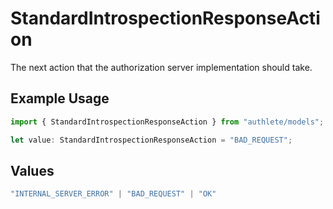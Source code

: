 # StandardIntrospectionResponseAction

The next action that the authorization server implementation should take.

## Example Usage

```typescript
import { StandardIntrospectionResponseAction } from "authlete/models";

let value: StandardIntrospectionResponseAction = "BAD_REQUEST";
```

## Values

```typescript
"INTERNAL_SERVER_ERROR" | "BAD_REQUEST" | "OK"
```